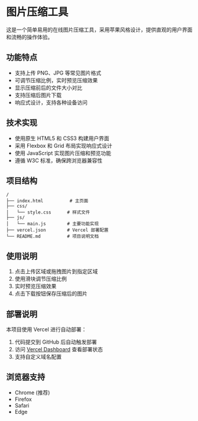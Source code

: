 # 图片压缩工具

这是一个简单易用的在线图片压缩工具，采用苹果风格设计，提供直观的用户界面和流畅的操作体验。

## 功能特点

- 支持上传 PNG、JPG 等常见图片格式
- 可调节压缩比例，实时预览压缩效果
- 显示压缩前后的文件大小对比
- 支持压缩后图片下载
- 响应式设计，支持各种设备访问

## 技术实现

- 使用原生 HTML5 和 CSS3 构建用户界面
- 采用 Flexbox 和 Grid 布局实现响应式设计
- 使用 JavaScript 实现图片压缩和预览功能
- 遵循 W3C 标准，确保跨浏览器兼容性

## 项目结构

```
/
├── index.html          # 主页面
├── css/
│   └── style.css      # 样式文件
├── js/
│   └── main.js        # 主要功能实现
├── vercel.json        # Vercel 部署配置
└── README.md          # 项目说明文档
```

## 使用说明

1. 点击上传区域或拖拽图片到指定区域
2. 使用滑块调节压缩比例
3. 实时预览压缩效果
4. 点击下载按钮保存压缩后的图片

## 部署说明

本项目使用 Vercel 进行自动部署：

1. 代码提交到 GitHub 后自动触发部署
2. 访问 [Vercel Dashboard](https://vercel.com/dashboard) 查看部署状态
3. 支持自定义域名配置

## 浏览器支持

- Chrome (推荐)
- Firefox
- Safari
- Edge 